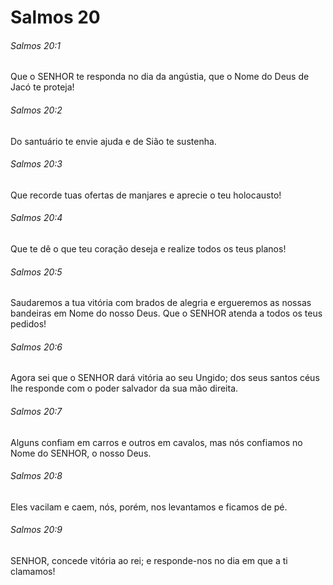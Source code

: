 # Salmos 20

###### Salmos 20:1

Que o SENHOR te responda no dia da angústia, que o Nome do Deus de Jacó te proteja!

###### Salmos 20:2

Do santuário te envie ajuda e de Sião te sustenha.

###### Salmos 20:3

Que recorde tuas ofertas de manjares e aprecie o teu holocausto!

###### Salmos 20:4

Que te dê o que teu coração deseja e realize todos os teus planos!

###### Salmos 20:5

Saudaremos a tua vitória com brados de alegria e ergueremos as nossas bandeiras em Nome do nosso Deus. Que o SENHOR atenda a todos os teus pedidos!

###### Salmos 20:6

Agora sei que o SENHOR dará vitória ao seu Ungido; dos seus santos céus lhe responde com o poder salvador da sua mão direita.

###### Salmos 20:7

Alguns confiam em carros e outros em cavalos, mas nós confiamos no Nome do SENHOR, o nosso Deus.

###### Salmos 20:8

Eles vacilam e caem, nós, porém, nos levantamos e ficamos de pé.

###### Salmos 20:9

SENHOR, concede vitória ao rei; e responde-nos no dia em que a ti clamamos!

